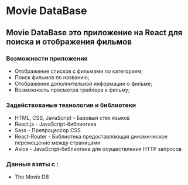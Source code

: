 # Movie DataBase

## Movie DataBase это приложение на React для поиска и отображения фильмов

### Возможности приложения
<ul>
    <li>Отображение списков с фильмами по категориям;</li>
	<li>Поиск фильмов по названию;</li>
	<li>Отображение дополнительной информации о фильме;</li>
	<li>Возможность просмотра трейлера к фильму;</li>
</ul>

### Задействованые технологии и библиотеки
<ul>
    <li>HTML, CSS, JavaScript - Базовый стек языков</li>
	<li>React.js - JavaScript-библиотека</li>
	<li>Sass - Препроцессор CSS</li> 
	<li>React-Router - Библиотека предоставляющая динамическое перемещение между страницами</li>
    <li>Axios - JavaScript-библиотека для осуществления HTTP запросов</li> 
</ul>

### Данные взяты с :
<ul>
    <li>The Movie DB <a href="https://developers.themoviedb.org/"></a></li>
</ul>
